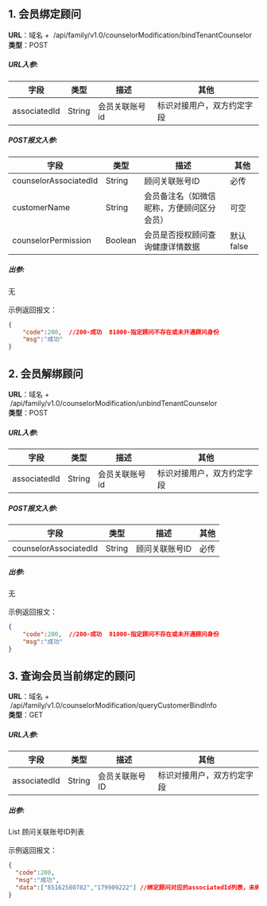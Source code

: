 <a name="yaQKa"></a>
## 1. 会员绑定顾问
**URL**：域名 +  /api/family/v1.0/counselorModification/bindTenantCounselor<br />**类型**：POST
<a name="uP7qO"></a>
##### URL入参:
| **字段** | **类型** | **描述** | **其他** |
| --- | --- | --- | --- |
| associatedId | String | 会员关联账号id | 标识对接用户，双方约定字段 |

<a name="fyZX6"></a>
##### POST报文入参:
| **字段** | **类型** | **描述** | **其他** |
| --- | --- | --- | --- |
| counselorAssociatedId | String | 顾问关联账号ID | 必传 |
| customerName | String | 会员备注名（如微信昵称，方便顾问区分会员） | 可空 |
| counselorPermission | Boolean | 会员是否授权顾问查询健康详情数据 | 默认false |

<a name="HOIRB"></a>
##### 出参:
无<br />
<br />示例返回报文：
```json
{
	"code":200,  //200-成功  81000-指定顾问不存在或未开通顾问身份
	"msg":"成功"
}

```
<a name="NbyEh"></a>
## 2. 会员解绑顾问
**URL**：域名 +  /api/family/v1.0/counselorModification/unbindTenantCounselor<br />**类型**：POST
<a name="KSgW4"></a>
##### URL入参:
| **字段** | **类型** | **描述** | **其他** |
| --- | --- | --- | --- |
| associatedId | String | 会员关联账号id | 标识对接用户，双方约定字段 |

<a name="r95Wq"></a>
##### POST报文入参:
| **字段** | **类型** | **描述** | **其他** |
| --- | --- | --- | --- |
| counselorAssociatedId | String | 顾问关联账号ID | 必传 |

<a name="dFeXs"></a>
##### 出参:
无<br />
<br />示例返回报文：
```json
{
	"code":200,  //200-成功  81000-指定顾问不存在或未开通顾问身份
	"msg":"成功"
}

```
<a name="VUGb2"></a>
## 3. 查询会员当前绑定的顾问
**URL**：域名 +  /api/family/v1.0/counselorModification/queryCustomerBindInfo<br />**类型**：GET
<a name="xeDEk"></a>
##### URL入参:
| **字段** | **类型** | **描述** | **其他** |
| --- | --- | --- | --- |
| associatedId | String | 会员关联账号ID | 标识对接用户，双方约定字段 |

<a name="NPcCg"></a>
##### 出参:
List<String>  顾问关联账号ID列表<br />
<br />示例返回报文：
```json
{
  "code":200,
  "msg":"成功",
  "data":["85162580782","179909222"] //绑定顾问对应的associatedId列表，未绑定顾问返回时null
}

```
<a name="H0gyV"></a>
## ​<br />

